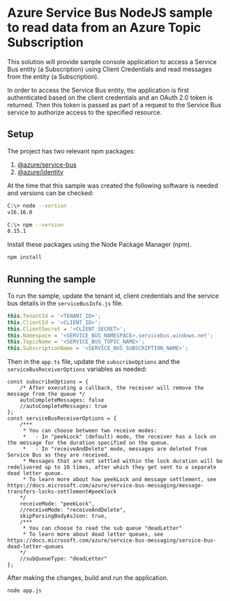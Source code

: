# Azure Service Bus NodeJS sample to read data from an Azure Topic Subscription

This solution will provide sample console application to access a Service Bus entity (a Subscription) using Client Credentials and read messages from the entity (a Subscription).

In order to access the Service Bus entity, the application is first authenticated based on the client credentials and an OAuth 2.0 token is returned. Then this token is passed as part of a request to the Service Bus service to authorize access to the specified resource.

## Setup

The project has two relevant npm packages:
1. [@azure/service-bus](https://www.npmjs.com/package/@azure/service-bus)
1. [@azure/identity](https://www.npmjs.com/package/@azure/identity)

At the time that this sample was created the following software is needed and versions can be checked:
```bash
C:\> node --version
v16.16.0

C:\> npm --version
8.15.1
```

Install these packages using the Node Package Manager (npm).
```bash
npm install
```

## Running the sample

To run the sample, update the tenant id, client credentials and the service bus details in the `serviceBusInfo.js` file.

```javascript
this.TenantId = '<TENANT_ID>';
this.ClientId = '<CLIENT_ID>';
this.ClientSecret = '<CLIENT_SECRET>';
this.Namespace = '<SERVICE_BUS_NAMESPACE>.servicebus.windows.net';
this.TopicName = '<SERVICE_BUS_TOPIC_NAME>';
this.SubscriptionName = '<SERVICE_BUS_SUBSCRIPTION_NAME>';
```

Then in the `app.ts` file, update the `subscribeOptions` and the `serviceBusReceiverOptions` variables as needed:
```javacript
const subscribeOptions = {
    /* After executing a callback, the receiver will remove the message from the queue */
    autoCompleteMessages: false
    //autoCompleteMessages: true
};
const serviceBusReceiverOptions = {
    /***
     * You can choose between two receive modes:
     *   - In "peekLock" (default) mode, the receiver has a lock on the message for the duration specified on the queue.
     *   - In "receiveAndDelete" mode, messages are deleted from Service Bus as they are received.
     * Messages that are not settled within the lock duration will be redelivered up to 10 times, after which they get sent to a separate dead letter queue.
     * To learn more about how peekLock and message settlement, see https://docs.microsoft.com/azure/service-bus-messaging/message-transfers-locks-settlement#peeklock
    */
    receiveMode: "peekLock",
    //receiveMode: "receiveAndDelete",
    skipParsingBodyAsJson: true,
    /***
     * You can choose to read the sub queue "deadLetter"
     * To learn more about dead letter queues, see https://docs.microsoft.com/azure/service-bus-messaging/service-bus-dead-letter-queues
    */
    //subQueueType: "deadLetter"
};
```

After making the changes, build and run the application.
```bash
node app.js
```
